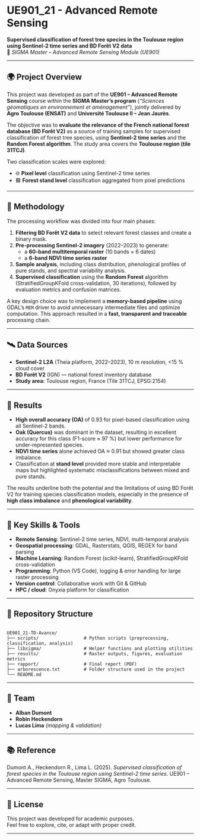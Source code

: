 
# UE901_21 - Advanced Remote Sensing

**Supervised classification of forest tree species in the Toulouse region using Sentinel-2 time series and BD Forêt V2 data**  
📍 *SIGMA Master – Advanced Remote Sensing Module (UE901)*

---

## 🌍 Project Overview

This project was developed as part of the **UE901 – Advanced Remote Sensing** course within the **SIGMA Master’s program** (*“Sciences géomatiques en environnement et aménagement”*), jointly delivered by **Agro Toulouse (ENSAT)** and **Université Toulouse II – Jean Jaurès**.

The objective was to **evaluate the relevance of the French national forest database (BD Forêt V2)** as a source of training samples for supervised classification of forest tree species, using **Sentinel-2 time series** and the **Random Forest algorithm**. The study area covers the **Toulouse region (tile 31TCJ)**.

Two classification scales were explored:
- 🌐 **Pixel level** classification using Sentinel-2 time series  
- 🟩 **Forest stand level** classification aggregated from pixel predictions

---

## 🧭 Methodology

The processing workflow was divided into four main phases:

1. **Filtering BD Forêt V2 data** to select relevant forest classes and create a binary mask.  
2. **Pre-processing Sentinel-2 imagery** (2022–2023) to generate:
   - a **60-band multitemporal raster** (10 bands × 6 dates)  
   - a **6-band NDVI time series raster**
3. **Sample analysis**, including class distribution, phenological profiles of pure stands, and spectral variability analysis.
4. **Supervised classification** using the **Random Forest** algorithm (StratifiedGroupKFold cross-validation, 30 iterations), followed by evaluation metrics and confusion matrices.

A key design choice was to implement a **memory-based pipeline** using GDAL’s `MEM` driver to avoid unnecessary intermediate files and optimize computation. This approach resulted in a **fast, transparent and traceable** processing chain.

---

## 🛰 Data Sources

- **Sentinel-2 L2A** (Theia platform, 2022–2023), 10 m resolution, <15 % cloud cover  
- **BD Forêt V2** (IGN) — national forest inventory database  
- **Study area:** Toulouse region, France (Tile 31TCJ, EPSG:2154)

---

## 🧪 Results

- **High overall accuracy (OA)** of 0.93 for pixel-based classification using all Sentinel-2 bands.  
- **Oak (Quercus)** was dominant in the dataset, resulting in excellent accuracy for this class (F1-score ≈ 97 %) but lower performance for under-represented species.  
- **NDVI time series** alone achieved OA ≈ 0.91 but showed greater class imbalance.  
- Classification at **stand level** provided more stable and interpretable maps but highlighted systematic misclassifications between mixed and pure stands.

The results underline both the potential and the limitations of using BD Forêt V2 for training species classification models, especially in the presence of **high class imbalance** and **phenological variability**.

---

## 🧠 Key Skills & Tools

- **Remote Sensing**: Sentinel-2 time series, NDVI, multi-temporal analysis  
- **Geospatial processing**: GDAL, Rasterstats, QGIS, REGEX for band parsing  
- **Machine Learning**: Random Forest (scikit-learn), StratifiedGroupKFold cross-validation  
- **Programming**: Python (VS Code), logging & error handling for large raster processing  
- **Version control**: Collaborative work with Git & GitHub  
- **HPC / cloud**: Onyxia platform for classification

---

## 📂 Repository Structure

```

UE901_21-TD-Avance/
├── scripts/                 # Python scripts (preprocessing, classification, analysis)
├── libsigma/                # Helper functions and plotting utilities
├── results/                 # Raster outputs, figures, evaluation metrics
├── rapport/                 # Final report (PDF)
├── arborescence.txt         # Folder structure used in the project
└── README.md

```

---

## 🤝 Team

- **Alban Dumont**  
- **Robin Heckendorn**  
- **Lucas Lima** *(mapping & validation)*

---

## 📚 Reference

Dumont A., Heckendorn R., Lima L. (2025). *Supervised classification of forest species in the Toulouse region using Sentinel-2 time series*. UE901 – Advanced Remote Sensing, Master SIGMA, Agro Toulouse.

---

## 📝 License

This project was developed for academic purposes.  
Feel free to explore, cite, or adapt with proper credit.

---

```

